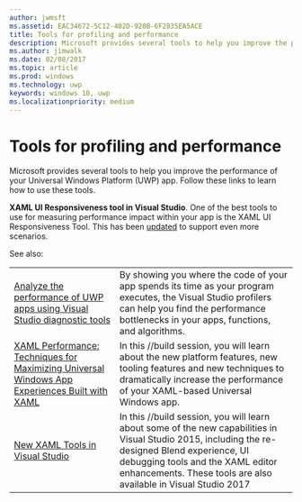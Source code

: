 ```yaml
---
author: jwmsft
ms.assetid: EAC34672-5C12-402D-920B-6F2835EA5ACE
title: Tools for profiling and performance
description: Microsoft provides several tools to help you improve the performance of your Universal Windows Platform (UWP) app.
ms.author: jimwalk
ms.date: 02/08/2017
ms.topic: article
ms.prod: windows
ms.technology: uwp
keywords: windows 10, uwp
ms.localizationpriority: medium
---
```

# Tools for profiling and performance


Microsoft provides several tools to help you improve the performance of your Universal Windows Platform (UWP) app. Follow these links to learn how to use these tools.

**XAML UI Responsiveness tool in Visual Studio**. One of the best tools to use for measuring performance impact within your app is the XAML UI Responsiveness Tool. This has been [updated](http://blogs.msdn.com/b/wpf/archive/2015/01/14/new-ui-performance-analysis-tool-for-wpf-applications.aspx) to support even more scenarios.

See also:

|           |             |
|-----------|-------------|
| [Analyze the performance of UWP apps using Visual Studio diagnostic tools](https://msdn.microsoft.com/library/windows/apps/xaml/hh696636.aspx) | By showing you where the code of your app spends its time as your program executes, the Visual Studio profilers can help you find the performance bottlenecks in your apps, functions, and algorithms. |
| [XAML Performance: Techniques for Maximizing Universal Windows App Experiences Built with XAML](https://channel9.msdn.com/Events/Build/2015/3-698) | In this //build session, you will learn about the new platform features, new tooling features and new techniques to dramatically increase the performance of your XAML-based Universal Windows app. |
| [New XAML Tools in Visual Studio](https://channel9.msdn.com/Events/Build/2015/2-697) | In this //build session, you will learn about some of the new capabilities in Visual Studio 2015, including the re-designed Blend experience, UI debugging tools and the XAML editor enhancements. These tools are also available in Visual Studio 2017 |
